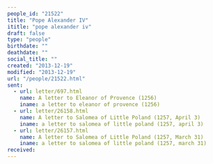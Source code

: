 ```yaml
---
people_id: "21522"
title: "Pope Alexander IV"
ititle: "pope alexander iv"
draft: false
type: "people"
birthdate: ""
deathdate: ""
social_title: ""
created: "2013-12-19"
modified: "2013-12-19"
url: "/people/21522.html"
sent:
  - url: letter/697.html
    name: A letter to Eleanor of Provence (1256)
    iname: a letter to eleanor of provence (1256)
  - url: letter/26158.html
    name: A letter to Salomea of Little Poland (1257, April 3)
    iname: a letter to salomea of little poland (1257, april 3)
  - url: letter/26157.html
    name: A letter to Salomea of Little Poland (1257, March 31)
    iname: a letter to salomea of little poland (1257, march 31)
received:
---
```

